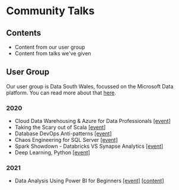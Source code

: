 # Community Talks

## Contents

* Content from our user group
* Content from talks we've given

## User Group

Our user group is Data South Wales, focussed on the Microsoft Data platform. You can read more about that [here](./data-south-wales/README.md).

### 2020

* Cloud Data Warehousing & Azure for Data Professionals [[event]](https://www.meetup.com/data-south-wales/events/268073529/)
* Taking the Scary out of Scala [[event]](https://www.meetup.com/data-south-wales/events/271392956/)
* Database DevOps Anti-patterns [[event]](https://www.meetup.com/data-south-wales/events/271393027/)
* Chaos Engineering for SQL Server [[event]](https://www.meetup.com/data-south-wales/events/271403638/)
* Spark Showdown - Databricks VS Synapse Analytics [[event]](https://www.meetup.com/data-south-wales/events/271949456/)
* Deep Learning, Python [[event]](https://www.meetup.com/data-south-wales/events/271949436/)
### 2021

* Data Analysis Using Power BI for Beginners [[event]](https://www.meetup.com/data-south-wales/events/278567032/) [[content]](./data-south-wales/2021/2021-07-July)
